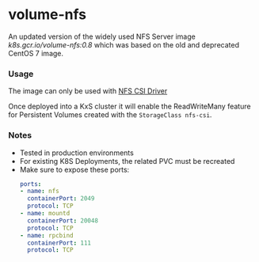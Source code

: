 # volume-nfs
An updated version of the widely used NFS Server image <i>k8s.gcr.io/volume-nfs:0.8</i> which was based on the old and deprecated CentOS 7 image.

### Usage
The image can only be used with [NFS CSI Driver](https://github.com/kubernetes-csi/csi-driver-nfs)

Once deployed into a KxS cluster it will enable the ReadWriteMany feature for Persistent Volumes created with the `StorageClass nfs-csi`.

### Notes
- Tested in production environments
- For existing K8S Deployments, the related PVC must be recreated
- Make sure to expose these ports:
  ```yaml
  ports:
  - name: nfs
    containerPort: 2049
    protocol: TCP
  - name: mountd
    containerPort: 20048
    protocol: TCP
  - name: rpcbind
    containerPort: 111
    protocol: TCP
  ```